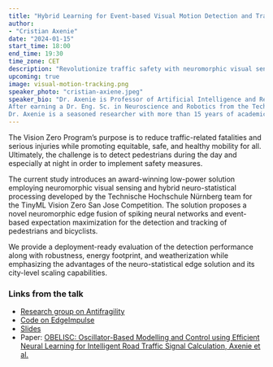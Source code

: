 ```yaml
---
title: "Hybrid Learning for Event-based Visual Motion Detection and Tracking of Pedestrians"
author:
- "Cristian Axenie"
date: "2024-01-15"
start_time: 18:00
end_time: 19:30
time_zone: CET
description: "Revolutionize traffic safety with neuromorphic visual sensing. Explore award-winning solutions for pedestrian detection and tracking, emphasizing sustainability and city-level deployment. Join Dr. Cristian Axenie in this groundbreaking AI exploration"
upcoming: true
image: visual-motion-tracking.png
speaker_photo: "cristian-axiene.jpeg"
speaker_bio: "Dr. Axenie is Professor of Artificial Intelligence and Research Group Leader in Cognitive Neurocomputing at the Technische Hochschule Nürnberg Georg Simon Ohm in Germany. <br><br>
After earning a Dr. Eng. Sc. in Neuroscience and Robotics from the Technical University of Munich in 2016, Dr. Axenie joined the Huawei Research Center in Munich. Between 2017 and 2023 Dr. Axenie was Staff Research Engineer with Huawei Research Center. At the same time, Dr. Axenie was the Principal Investigator and Head of the Audi Konfuzius-Institut Ingolstadt Laboratory at the Technische Hochschule Ingolstadt. <br><br>
Dr. Axenie is a seasoned researcher with more than 15 years of academic research and more than 10 years of industrial research experience. His research was disseminated in more than 50 peer-reviewed publications and more than 10 patents. Currently Dr. Axenie focuses on sustainable and efficient deployment of intelligent algorithms for sensor fusion and closed-loop control."
---
```


The Vision Zero Program’s purpose is to reduce traffic-related fatalities and serious injuries while promoting equitable, safe, and healthy mobility for all. Ultimately, the challenge is to detect pedestrians during the day and especially at night in order to implement safety measures.

The current study introduces an award-winning low-power solution employing neuromorphic visual sensing and hybrid neuro-statistical processing developed by the Technische Hochschule Nürnberg team for the TinyML Vision Zero San Jose Competition. The solution proposes a novel neuromorphic edge fusion of spiking neural networks and event-based expectation maximization for the detection and tracking of pedestrians and bicyclists. 

We provide a deployment-ready evaluation of the detection performance along with robustness, energy footprint, and weatherization while emphasizing the advantages of the neuro-statistical edge solution and its city-level scaling capabilities.

### Links from the talk
* [Research group on Antifragility](https://www.antifragility.science/)
* [Code on EdgeImpulse](https://studio.edgeimpulse.com/public/265655/latest)
* [Slides](https://drive.google.com/file/d/1ftEtZ9SQ_4gIYwRWwU-ncnBJQO_zZwM_/view)
* Paper: [OBELISC: Oscillator-Based Modelling and Control using Efficient Neural Learning for Intelligent Road Traffic Signal Calculation, Axenie et al.](https://2021.ecmlpkdd.org/wp-content/uploads/2021/07/sub_394.pdf)
